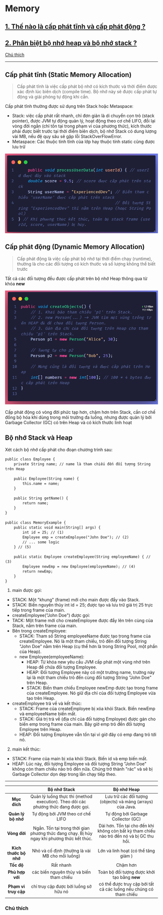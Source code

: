 # Memory
## [1. Thế nào là cấp phát tĩnh và cấp phát động ?](#cấp-phát-tĩnh-static-memory-allocation)
## [2. Phân biệt bộ nhớ heap và bộ nhớ stack ?](#bộ-nhớ-stack-và-heap)

[Chú thích](#chú-thích)

---
## Cấp phát tĩnh (Static Memory Allocation)
>Cấp phát tĩnh là việc cấp phát bộ nhớ có kích thước và thời điểm được xác định lúc biên dịch (compile time). Bộ nhớ này sẽ được cấp phát tự động và giải phóng tự động khi cần.

Cấp phát tĩnh thường được sử dụng trên Stack hoặc Metaspace:
- Stack: việc cấp phát rất nhanh, chỉ đơn giản là di chuyển con trỏ (stack pointer), được JVM tự động quản lý, hoạt động theo cơ chế LIFO, đổi lại vòng đời ngắn (chỉ tồn tại trong phạm vi của phương thức), kích thước phải được biết trước tại thời điểm biên dịch, bộ nhớ Stack có dung lượng vài MB, nếu đệ quy sâu sẽ gặp lỗi StackOverFlowError.
- Metaspace: Các thuộc tính tĩnh của lớp hay thuộc tính static cũng được lưu trữ

![st](https://github.com/GVOne-blood/Backend/blob/main/demo/src/main/resources/local/Screenshot%202025-08-26%20112112.png)

## Cấp phát động (Dynamic Memory Allocation)
>Cấp phát động là việc cấp phát bộ nhớ tại thời điểm chạy (runtime), thường là cho các đối tượng có kích thước và số lượng không thể biết trước

Tất cả các đối tượng đều được cấp phát trên bộ nhớ Heap thông qua từ khóa **new**

![new](https://github.com/GVOne-blood/Backend/blob/main/demo/src/main/resources/local/Screenshot%202025-08-26%20113159.png)

Cấp phát động có vòng đời phức tạp hơn, chậm hơn trên Stack, cần cơ chế đồng bộ hóa khi dùng trong môi trường đa luồng, nhưng được quản lý bởi Garbage Collector (GC) có trên Heap và có kích thước linh hoạt

## Bộ nhớ Stack và Heap
Xét cách bộ nhớ cấp phát cho đoạn chương trình sau:

```
public class Employee {
    private String name; // name là tham chiếu đến đối tượng String trên Heap

    public Employee(String name) {
        this.name = name;
    }

    public String getName() {
        return name;
    }
}

public class MemoryExample {
    public static void main(String[] args) {
        int id = 25; // (1)
        Employee emp = createEmployee("John Doe"); // (2)
        // ... some logic
    } // (5)

    public static Employee createEmployee(String employeeName) { // (3)
        Employee newEmp = new Employee(employeeName); // (4)
        return newEmp;
    }
}
```

1. main được gọi:

- STACK: Một "khung" (frame) mới cho main được đẩy vào Stack.
- STACK: Biến nguyên thủy int id = 25; được tạo và lưu trữ giá trị 25 trực tiếp trong frame của main.
- createEmployee("John Doe") được gọi:
- TACK: Một frame mới cho createEmployee được đẩy lên trên cùng của Stack, nằm trên frame của main.
- Bên trong createEmployee:
    - STACK: Tham số String employeeName được tạo trong frame của createEmployee. Nó là một tham chiếu, trỏ đến đối tượng String "John Doe" nằm trên Heap (cụ thể hơn là trong String Pool, một phần của Heap).
    - new Employee(employeeName):
        - HEAP: Từ khóa new yêu cầu JVM cấp phát một vùng nhớ trên Heap để chứa đối tượng Employee.
        - HEAP: Đối tượng Employee này có một trường name, trường này lại là một tham chiếu trỏ đến cùng đối tượng String "John Doe" trên Heap.
        - STACK: Biến tham chiếu Employee newEmp được tạo trong frame của createEmployee. Nó giữ địa chỉ của đối tượng Employee vừa tạo trên Heap.
- createEmployee trả về và kết thúc:
    - STACK: Frame của createEmployee bị xóa khỏi Stack. Biến newEmp và employeeName biến mất.
    - STACK: Giá trị trả về (địa chỉ của đối tượng Employee) được gán cho biến emp trong frame của main. Bây giờ emp trỏ đến đối tượng Employee trên Heap.
    - HEAP: Đối tượng Employee vẫn tồn tại vì giờ đây có emp đang trỏ tới nó.
2. main kết thúc:
- STACK: Frame của main bị xóa khỏi Stack. Biến id và emp biến mất.
- HEAP: Lúc này, đối tượng Employee và đối tượng String "John Doe" không còn tham chiếu nào trỏ đến nữa. Chúng trở thành "rác" và sẽ bị Garbage Collector dọn dẹp trong lần chạy tiếp theo.

---

  |   |  Bộ nhớ Stack |   Bộ nhớ Heap   |
  | :---: | :--------: | :---------------: |
  | **Mục đích**  |   Quản lý luồng thực thi (method execution). Theo dõi các phương thức đang được gọi.   |    Lưu trữ các đối tượng (objects) và mảng (arrays) của Java.    |
  | **Quản lý bộ nhớ** |   Tự động bởi JVM theo cơ chế LIFO   |  Tự động bởi Garbage Collector (GC)  |
  |  **Vòng đời**  |   Ngắn. Tồn tại trong thời gian phương thức đang chạy. Bị hủy ngay khi phương thức kết thúc.   | Dài hơn. Tồn tại cho đến khi không còn bất kỳ tham chiếu nào trỏ đến nó và bị GC thu hồi. |
  | **Kích thước bộ nhớ**  |   Nhỏ và cố định (thường là vài MB cho mỗi luồng)   | Lớn và linh hoạt (có thể tăng giảm ) |
  | **Tốc độ** | Rất nhanh   | Chậm hơn |
  | **Phù hợp với** | các biến nguyên thủy và biến tham chiếu | Toàn bộ đối tượng được khởi tạo bằng **new** |
  |  **Phạm vi truy cập** | chỉ truy cập được bởi luồng sở hữu nó | có thể được truy cập bởi tất cả các luồng nếu chúng có tham chiếu |
  


### Chú thích